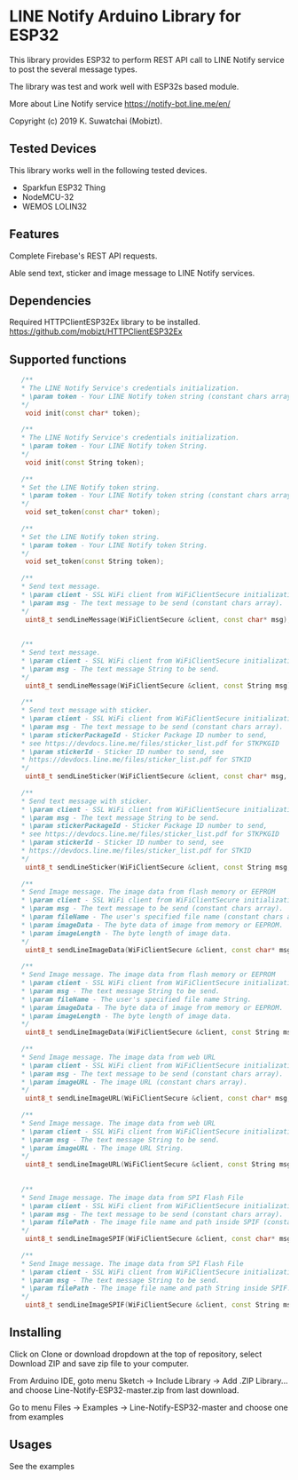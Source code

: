 # LINE Notify Arduino Library for ESP32

This library provides ESP32 to perform REST API call to LINE Notify service to post the several message types. 

The library was test and work well with ESP32s based module.

More about Line Notify service https://notify-bot.line.me/en/

Copyright (c) 2019 K. Suwatchai (Mobizt).

## Tested Devices

This library works well in the following tested devices.

 * Sparkfun ESP32 Thing
 * NodeMCU-32
 * WEMOS LOLIN32
 
## Features

Complete Firebase's REST API requests.

Able send text, sticker and image message to LINE Notify services.


## Dependencies
Required HTTPClientESP32Ex library to be installed. 
https://github.com/mobizt/HTTPClientESP32Ex


## Supported functions

```c++
   /**
   * The LINE Notify Service's credentials initialization.
   * \param token - Your LINE Notify token string (constant chars array).
   */
    void init(const char* token);
	
   /**
   * The LINE Notify Service's credentials initialization.
   * \param token - Your LINE Notify token String.
   */
    void init(const String token);
	
   /**
   * Set the LINE Notify token string.
   * \param token - Your LINE Notify token string (constant chars array).
   */
    void set_token(const char* token);
	
   /**
   * Set the LINE Notify token string.
   * \param token - Your LINE Notify token String.
   */
    void set_token(const String token);
	
   /**
   * Send text message.
   * \param client - SSL WiFi client from WiFiClientSecure initialization.
   * \param msg - The text message to be send (constant chars array).
   */
    uint8_t sendLineMessage(WiFiClientSecure &client, const char* msg);
	
	
   /**
   * Send text message.
   * \param client - SSL WiFi client from WiFiClientSecure initialization.
   * \param msg - The text message String to be send.
   */
    uint8_t sendLineMessage(WiFiClientSecure &client, const String msg);
	
   /**
   * Send text message with sticker.
   * \param client - SSL WiFi client from WiFiClientSecure initialization.
   * \param msg - The text message to be send (constant chars array).
   * \param stickerPackageId - Sticker Package ID number to send, 
   * see https://devdocs.line.me/files/sticker_list.pdf for STKPKGID
   * \param stickerId - Sticker ID number to send, see 
   * https://devdocs.line.me/files/sticker_list.pdf for STKID
   */
    uint8_t sendLineSticker(WiFiClientSecure &client, const char* msg, uint16_t  stickerPackageId, uint16_t stickerId);
	
   /**
   * Send text message with sticker.
   * \param client - SSL WiFi client from WiFiClientSecure initialization.
   * \param msg - The text message String to be send.
   * \param stickerPackageId - Sticker Package ID number to send, 
   * see https://devdocs.line.me/files/sticker_list.pdf for STKPKGID
   * \param stickerId - Sticker ID number to send, see 
   * https://devdocs.line.me/files/sticker_list.pdf for STKID
   */
    uint8_t sendLineSticker(WiFiClientSecure &client, const String msg, uint16_t  stickerPackageId, uint16_t stickerId);
	
   /**
   * Send Image message. The image data from flash memory or EEPROM
   * \param client - SSL WiFi client from WiFiClientSecure initialization.
   * \param msg - The text message to be send (constant chars array).
   * \param fileName - The user's specified file name (constant chars array).
   * \param imageData - The byte data of image from memory or EEPROM.
   * \param imageLength - The byte length of image data.   
   */
    uint8_t sendLineImageData(WiFiClientSecure &client, const char* msg, const char* fileName, uint8_t* imageData, size_t imageLength);
    
   /**
   * Send Image message. The image data from flash memory or EEPROM
   * \param client - SSL WiFi client from WiFiClientSecure initialization.
   * \param msg - The text message String to be send.
   * \param fileName - The user's specified file name String.
   * \param imageData - The byte data of image from memory or EEPROM.
   * \param imageLength - The byte length of image data.   
   */
    uint8_t sendLineImageData(WiFiClientSecure &client, const String msg, const String fileName, uint8_t* imageData, size_t imageLength);
    
   /**
   * Send Image message. The image data from web URL
   * \param client - SSL WiFi client from WiFiClientSecure initialization.
   * \param msg - The text message to be send (constant chars array).
   * \param imageURL - The image URL (constant chars array).
   */
	uint8_t sendLineImageURL(WiFiClientSecure &client, const char* msg, const char* imageURL);
	
   /**
   * Send Image message. The image data from web URL
   * \param client - SSL WiFi client from WiFiClientSecure initialization.
   * \param msg - The text message String to be send.
   * \param imageURL - The image URL String.
   */
	uint8_t sendLineImageURL(WiFiClientSecure &client, const String msg, const String imageURL);
	
	
   /**
   * Send Image message. The image data from SPI Flash File
   * \param client - SSL WiFi client from WiFiClientSecure initialization.
   * \param msg - The text message to be send (constant chars array).
   * \param filePath - The image file name and path inside SPIF (constant chars array).
   */
    uint8_t sendLineImageSPIF(WiFiClientSecure &client, const char* msg, const char* filePath);
	
   /**
   * Send Image message. The image data from SPI Flash File
   * \param client - SSL WiFi client from WiFiClientSecure initialization.
   * \param msg - The text message String to be send.
   * \param filePath - The image file name and path String inside SPIF.
   */
    uint8_t sendLineImageSPIF(WiFiClientSecure &client, const String msg, const String filePath);


```
## Installing

Click on Clone or download dropdown at the top of repository, select Download ZIP and save zip file to your computer.

From Arduino IDE, goto menu Sketch -> Include Library -> Add .ZIP Library... and choose Line-Notify-ESP32-master.zip from last download.

Go to menu Files -> Examples -> Line-Notify-ESP32-master and choose one from examples

## Usages

See the examples

